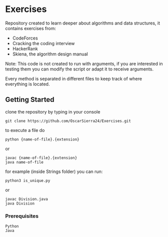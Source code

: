 # Exercises

Repository created to learn deeper about algorithms and data structures, it contains exercises from:

* CodeForces
* Cracking the coding interview
* HackerRank
* Skiena, the algorithm design manual


Note: This code is not created to run with arguments, if you are interested in testing them you can modify the script or adapt it to receive arguments.

Every method is separated in different files to keep track of where everything is located.

## Getting Started

clone the repository by typing in your console  

```
git clone https://github.com/OscarSierra24/Exercises.git
```

to execute a file do

```
python {name-of-file}.{extension}
```

or
```
javac {name-of-file}.{extension}
java name-of-file
```

for example (inside Strings folder) you can run:

```
python3 is_unique.py
```

or

```
javac Division.java
java Division
```

### Prerequisites

```
Python
Java
```
